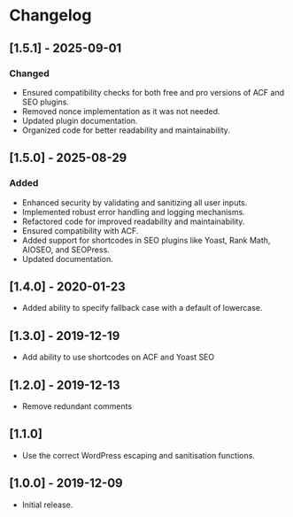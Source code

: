 # Changelog

## [1.5.1] - 2025-09-01
### Changed
- Ensured compatibility checks for both free and pro versions of ACF and SEO plugins.
- Removed nonce implementation as it was not needed.
- Updated plugin documentation.
- Organized code for better readability and maintainability.

## [1.5.0] - 2025-08-29
### Added
- Enhanced security by validating and sanitizing all user inputs.
- Implemented robust error handling and logging mechanisms.
- Refactored code for improved readability and maintainability.
- Ensured compatibility with ACF.
- Added support for shortcodes in SEO plugins like Yoast, Rank Math, AIOSEO, and SEOPress.
- Updated documentation.

## [1.4.0] - 2020-01-23
- Added ability to specify fallback case with a default of lowercase.

## [1.3.0] - 2019-12-19
- Add ability to use shortcodes on ACF and Yoast SEO

## [1.2.0] - 2019-12-13
- Remove redundant comments

## [1.1.0]
- Use the correct WordPress escaping and sanitisation functions.


## [1.0.0] - 2019-12-09
- Initial release.
